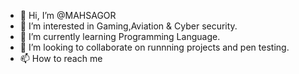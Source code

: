 - 👋 Hi, I’m @MAHSAGOR
- 👀 I’m interested in Gaming,Aviation & Cyber security.
- 🌱 I’m currently learning Programming Language.
- 💞️ I’m looking to collaborate on runnning projects and pen testing.
- 📫 How to reach me 

<!---
MAHSAGOR/MAHSAGOR is a ✨ special ✨ repository because its `README.md` (this file) appears on your GitHub profile.
You can click the Preview link to take a look at your changes.
--->
